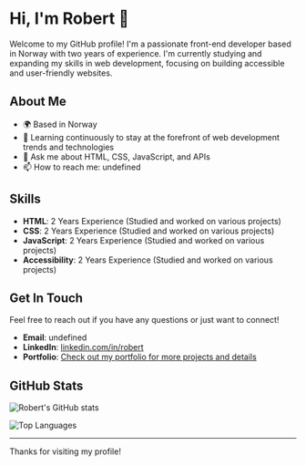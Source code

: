 # Hi, I'm Robert 👋

Welcome to my GitHub profile! I'm a passionate front-end developer based in Norway with two years of experience. I'm currently studying and expanding my skills in web development, focusing on building accessible and user-friendly websites.

## About Me

- 🌍 Based in Norway
- 🌱 Learning continuously to stay at the forefront of web development trends and technologies
- 💬 Ask me about HTML, CSS, JavaScript, and APIs
- 📫 How to reach me: undefined

## Skills

- **HTML**: 2 Years Experience (Studied and worked on various projects)
- **CSS**: 2 Years Experience (Studied and worked on various projects)
- **JavaScript**: 2 Years Experience (Studied and worked on various projects)
- **Accessibility**: 2 Years Experience (Studied and worked on various projects)

## Get In Touch

Feel free to reach out if you have any questions or just want to connect!

- **Email**: undefined
- **LinkedIn**: [linkedin.com/in/robert](https://www.linkedin.com/in/robert-bnilsen)
- **Portfolio**: [Check out my portfolio for more projects and details](https://portfolio.com)

## GitHub Stats

![Robert's GitHub stats](https://github-readme-stats.vercel.app/api?username=padletut&show_icons=true&theme=dark)

![Top Languages](https://github-readme-stats.vercel.app/api/top-langs/?username=padletut&layout=compact&theme=dark)

---

Thanks for visiting my profile!
